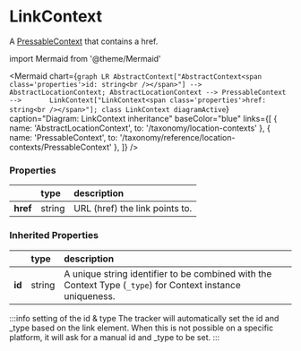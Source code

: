 # LinkContext

A [PressableContext](/taxonomy/reference/location-contexts/PressableContext) that contains a href.

import Mermaid from '@theme/Mermaid'

<Mermaid chart={`
    graph LR
      AbstractContext["AbstractContext<span class='properties'>id: string<br /></span>"] --> AbstractLocationContext;
      AbstractLocationContext --> PressableContext -->       LinkContext["LinkContext<span class='properties'>href: string<br /></span>"];
    class LinkContext diagramActive
  `}
  caption="Diagram: LinkContext inheritance"
  baseColor="blue"
  links={[
{ name: 'AbstractLocationContext', to: '/taxonomy/location-contexts' }, { name: 'PressableContext', to: '/taxonomy/reference/location-contexts/PressableContext' },   ]}
/>

### Properties

|          | type   | description                    |
|:---------|:-------|:-------------------------------|
| **href** | string | URL (href) the link points to. |
### Inherited Properties

|        | type   | description                                                                                                |
|:-------|:-------|:-----------------------------------------------------------------------------------------------------------|
| **id** | string | A unique string identifier to be combined with the Context Type (`_type`) for Context instance uniqueness. |

:::info setting of the id & type
The tracker will automatically set the id and _type based on the link element. When this is not possible on a specific platform, it will ask for a manual id and _type to be set.
:::
